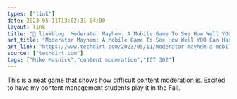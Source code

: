 ```yaml
---
types: ["link"]
date: 2023-05-11T13:02:31-04:00
layout: link
title: "🔗 linkblog: Moderator Mayhem: A Mobile Game To See How Well YOU Can Handle Content Moderation | Techdirt'"
art_title: "Moderator Mayhem: A Mobile Game To See How Well YOU Can Handle Content Moderation | Techdirt"
art_link: "https://www.techdirt.com/2023/05/11/moderator-mayhem-a-mobile-game-to-see-how-well-you-can-handle-content-moderation/"
source: ["techdirt.com"]
tags: ["Mike Masnick","content moderation","ICT 302"]
---
```

This is a neat game that shows how difficult content moderation is. Excited to have my content management students play it in the Fall.  
 
